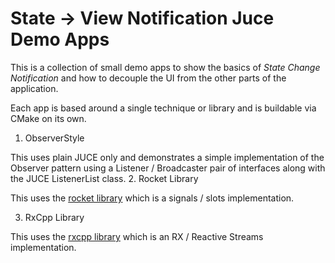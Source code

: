 # State -> View Notification Juce Demo Apps

This is a collection of small demo apps to show the basics of *State Change Notification* 
and how to decouple the UI from the other parts of the application.

Each app is based around a single technique or library and is buildable via CMake on its own.

1. ObserverStyle

This uses plain JUCE only and demonstrates a simple implementation of the Observer pattern using a Listener / Broadcaster pair of interfaces along with the JUCE ListenerList class.
2. Rocket Library

This uses the [rocket library](https://github.com/tripleslash/rocket) which is a signals / slots implementation.

3. RxCpp Library

This uses the [rxcpp library](http://reactivex.io/RxCpp/) which is an RX / Reactive Streams implementation.
